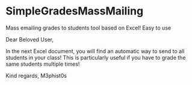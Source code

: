 # SimpleGradesMassMailing
Mass emailing grades to students tool based on Excel! Easy to use

Dear Beloved User,

In the next Excel document, you will find an automatic way to send to all students in your class!
This is particularly useful if you have to grade the same students multiple times!

Kind regards,
M3phist0s
